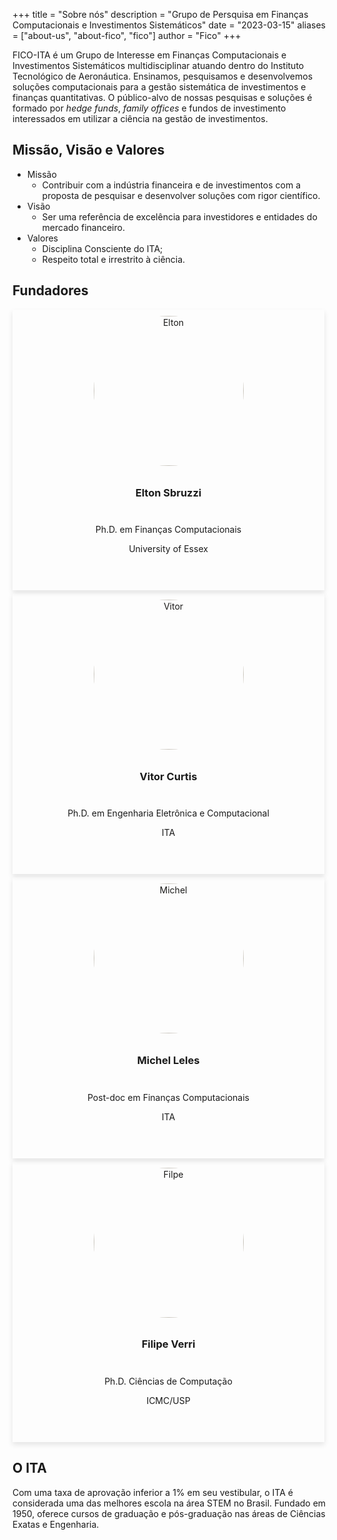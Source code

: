 +++
title = "Sobre nós"
description = "Grupo de Persquisa em Finanças Computacionais e Investimentos Sistemáticos"
date = "2023-03-15"
aliases = ["about-us", "about-fico", "fico"]
author = "Fico"
+++

FICO-ITA é um Grupo de Interesse em Finanças Computacionais e Investimentos Sistemáticos multidisciplinar atuando dentro do Instituto Tecnológico de Aeronáutica. Ensinamos, pesquisamos e desenvolvemos soluções computacionais para a gestão sistemática de investimentos e finanças quantitativas. O público-alvo de nossas pesquisas e soluções é formado por *hedge funds*, *family offices* e fundos de investimento interessados em utilizar a ciência na gestão de investimentos.

## Missão, Visão e Valores

- Missão
  - Contribuir com a indústria financeira e de investimentos com a proposta de pesquisar e desenvolver soluções com rigor científico.
- Visão
  - Ser uma referência de excelência para investidores e entidades do mercado financeiro.
- Valores
  - Disciplina Consciente do ITA;
  - Respeito total e irrestrito à ciência.

## Fundadores

<style>
.card {
  box-shadow: 0 4px 8px 0 rgba(0, 0, 0, 0.1);
  margin: 0 5px 5px 0;
  text-align: center;

  display: flex;
  flex-direction: column;
  justify-content: space-between;
  align-items: center;

  flex-basis: 0;
  flex-grow: 1;
}

.card:hover {
  opacity: 0.9;
}

.card img {
  border-radius: 50%;
  filter: sepia(15%);

  padding: 10px;
  width: 15rem;
  height: 15rem;
  object-fit: contain;
  margin: 0 auto;
}

.card .person-diploma {
  margin: 10px 0;
}

.card .person-links {
  margin: 14px 0 20px 0;
}

.card .person-links a {
  text-decoration: none;
  font-size: 1.5rem;
}
</style>

<div class="listfounders">
  <div class="card">
    <div class="person-img">
      <img src="/img/team/elton.jpg" alt="Elton"><h3>Elton Sbruzzi</h3>
    </div>
    <div class="person-diploma">
      <p>Ph.D. em Finanças Computacionais</p>
      <p>University of Essex</p>
    </div>
    <div class="person-links">
      <a href="https://www.linkedin.com/in/eltonsbruzzi/" target="_blank"><i class="fa-brands fa-linkedin"></i></a>
    </div>
  </div>

  <div class="card">
    <div class="person-img">
      <img src="/img/team/vitor.png" alt="Vitor"><h3>Vitor Curtis</h3>
    </div>
    <div class="person-diploma">
      <p>Ph.D. em Engenharia Eletrônica e Computacional</p>
      <p>ITA</p>
    </div>
    <div class="person-links">
      <a href="https://www.linkedin.com/in/vitor-curtis/" target="_blank"><i class="fa-brands fa-linkedin"></i></a>
    </div>
  </div>

  <div class="card">
    <div class="person-img">
      <img src="/img/team/michel.jpg" alt="Michel"><h3>Michel Leles</h3>
    </div>
    <div class="person-diploma">
      <p>Post-doc em Finanças Computacionais</p>
      <p>ITA</p>
    </div>
    <div class="person-links">
      <a href="https://www.linkedin.com/in/michel-leles/" target="_blank"><i class="fa-brands fa-linkedin"></i></a>
    </div>
  </div>

  <div class="card">
    <div class="person-img">
      <img src="/img/team/filipe.png" alt="Filpe"><h3>Filipe Verri</h3>
    </div>
    <div class="person-diploma">
      <p>Ph.D. Ciências de Computação</p>
      <p>ICMC/USP</p>
    </div>
    <div class="person-links">
      <a href="https://www.linkedin.com/in/filipe-verri-01bba6181/" target="_blank"><i class="fa-brands fa-linkedin"></i></a>
    </div>
  </div>
</div>

## O ITA

Com uma taxa de aprovação inferior a 1% em seu vestibular, o ITA é considerada uma das melhores escola na área STEM no Brasil. Fundado em 1950, oferece cursos de graduação e pós-graduação nas áreas de Ciências Exatas e Engenharia.
